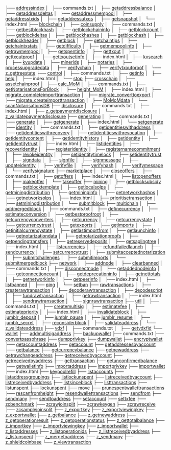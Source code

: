 ├── [addressindex](./addressindex)
│   ├── commands.txt
│   ├── [getaddressbalance](./addressindex/#!getaddressbalance.md)
│   ├── [getaddressdeltas](./addressindex/#!getaddressdeltas.md)
│   ├── [getaddressmempool](./addressindex/#!getaddressmempool.md)
│   ├── [getaddresstxids](./addressindex/#!getaddresstxids.md)
│   ├── [getaddressutxos](./addressindex/#!getaddressutxos.md)
│   ├── [getsnapshot](./addressindex/#!getsnapshot.md)
│   └── index.html
├── [blockchain](./blockchain)
│   ├── [coinsupply](./blockchain/#!coinsupply.md)
│   ├── commands.txt
│   ├── [getbestblockhash](./blockchain/#!getbestblockhash.md)
│   ├── [getblockchaininfo](./blockchain/#!getblockchaininfo.md)
│   ├── [getblockcount](./blockchain/#!getblockcount.md)
│   ├── [getblockdeltas](./blockchain/#!getblockdeltas.md)
│   ├── [getblockhashes](./blockchain/#!getblockhashes.md)
│   ├── [getblockhash](./blockchain/#!getblockhash.md)
│   ├── [getblockheader](./blockchain/#!getblockheader.md)
│   ├── [getblock](./blockchain/#!getblock.md)
│   ├── [getchaintips](./blockchain/#!getchaintips.md)
│   ├── [getchaintxstats](./blockchain/#!getchaintxstats.md)
│   ├── [getdifficulty](./blockchain/#!getdifficulty.md)
│   ├── [getmempoolinfo](./blockchain/#!getmempoolinfo.md)
│   ├── [getrawmempool](./blockchain/#!getrawmempool.md)
│   ├── [getspentinfo](./blockchain/#!getspentinfo.md)
│   ├── [gettxout](./blockchain/#!gettxout.md)
│   ├── [gettxoutproof](./blockchain/#!gettxoutproof.md)
│   ├── [gettxoutsetinfo](./blockchain/#!gettxoutsetinfo.md)
│   ├── index.html
│   ├── [kvsearch](./blockchain/#!kvsearch.md)
│   ├── [kvupdate](./blockchain/#!kvupdate.md)
│   ├── [minerids](./blockchain/#!minerids.md)
│   ├── [notaries](./blockchain/#!notaries.md)
│   ├── [processupgradedata](./blockchain/#!processupgradedata.md)
│   ├── [verifychain](./blockchain/#!verifychain.md)
│   ├── [verifytxoutproof](./blockchain/#!verifytxoutproof.md)
│   └── [z_gettreestate](./blockchain/#!z_gettreestate.md)
├── [control](./control)
│   ├── commands.txt
│   ├── [getinfo](./control/#!getinfo.md)
│   ├── [help](./control/#!help.md)
│   ├── index.html
│   └── [stop](./control/#!stop.md)
├── [crosschain](./crosschain)
│   ├── [assetchainproof](./crosschain/#!.md)
│   ├── [calc_MoM](./crosschain/#!.md)
│   ├── commands.txt
│   ├── [getNotarisationsForBlock](./crosschain/#!.md)
│   ├── [height_MoM](./crosschain/#!.md)
│   ├── index.html
│   ├── [migrate_completeimporttransaction](./crosschain/#!.md)
│   ├── [migrate_converttoexport](./crosschain/#!.md)
│   ├── [migrate_createimporttransaction](./crosschain/#!.md)
│   ├── [MoMoMdata](./crosschain/#!.md)
│   └── [scanNotarisationsDB](./crosschain/#!.md)
├── [disclosure](./disclosure)
│   ├── commands.txt
│   ├── index.html
│   ├── [z_getpaymentdisclosure](./disclosure/#!.md)
│   └── [z_validatepaymentdisclosure](./disclosure/#!.md)
├── [generating](./generating)
│   ├── commands.txt
│   ├── [generate](./generating/#!.md)
│   ├── [getgenerate](./generating/#!.md)
│   ├── index.html
│   └── [setgenerate](./setgenerate/#!.md)
├── [identity](./identity)
│   ├── commands.txt
│   ├── [getidentitieswithaddress](./identity/#!getidentitieswithaddress.md)
│   ├── [getidentitieswithrecovery](./identity/#!getidentitieswithrecovery.md)
│   ├── [getidentitieswithrevocation](./identity/#!getidentitieswithrevocation.md)
│   ├── [getidentitycontent](./identity/#!getidentitycontent.md)
│   ├── [getidentityhistory](./identity/#!getidentityhistory.md)
│   ├── [getidentity](./identity/#!getidentity.md)
│   ├── [getidentitytrust](./identity/#!getidentitytrust.md)
│   ├── index.html
│   ├── [listidentities](./identity/#!listidentities.md)
│   ├── [recoveridentity](./identity/#!recoveridentity.md)
│   ├── [registeridentity](./identity/#!registeridentity.md)
│   ├── [registernamecommitment](./identity/#!registernamecommitment.md)
│   ├── [revokeidentity](./identity/#!revokeidentity.md)
│   ├── [setidentitytimelock](./identity/#!setidentitytimelock.md)
│   ├── [setidentitytrust](./identity/#!setidentitytrust.md)
│   ├── [signdata](./identity/#!signdata.md)
│   ├── [signfile](./identity/#!signfile.md)
│   ├── [signmessage](./identity/#!signmessage.md)
│   ├── [updateidentity](./identity/#!updateidentity.md)
│   ├── [verifyfile](./identity/#!verifyfile.md)
│   ├── [verifyhash](./identity/#!verifyhash.md)
│   ├── [verifymessage](./identity/#!verifymessage.md)
│   └── [verifysignature](./identity/#!verifysignature.md)
├── [marketplace](./marketplace)
│   ├── [closeoffers](./marketplace/#!closeoffers.md)
│   ├── commands.txt
│   ├── [getoffers](./marketplace/#!getoffers.md)
│   ├── index.html
│   ├── [listopenoffers](./marketplace/#!listopenoffers.md)
│   ├── [makeoffer](./marketplace/#!makeoffer.md)
│   └── [takeoffer](./marketplace/#!takeoffer.md)
├── [mining](./mining)
│   ├── [getblocksubsidy](./mining/#!getblocksubsidy.md)
│   ├── [getblocktemplate](./mining/#!getblocktemplate.md)
│   ├── [getlocalsolps](./mining/#!getlocalsolps.md)
│   ├── [getminingdistribution](./mining/#!getminingdistribution.md)
│   ├── [getmininginfo](./mining/#!getmininginfo.md)
│   ├── [getnetworkhashps](./mining/#!getnetworkhashps.md)
│   ├── [getnetworksolps](./mining/#!getnetworksolps.md)
│   ├── index.html
│   ├── [prioritisetransaction](./mining/#!prioritisetransaction.md)
│   ├── [setminingdistribution](./mining/#!setminingdistribution.md)
│   └── [submitblock](./mining/#!submitblock.md)
├── [multichain](./multichain)
│   ├── [addmergedblock](./multichain/#!addmergedblock.md)
│   ├── commands.txt
│   ├── [definecurrency](./multichain/#!definecurrency.md)
│   ├── [estimateconversion](./multichain/#!estimateconversion.md)
│   ├── [getbestproofroot](./multichain/#!getbestproofroot.md)
│   ├── [getcurrencyconverters](./multichain/#!getcurrencyconverters.md)
│   ├── [getcurrency](./multichain/#!getcurrency.md)
│   ├── [getcurrencystate](./multichain/#!getcurrencystate.md)
│   ├── [getcurrencytrust](./multichain/#!getcurrencytrust.md)
│   ├── [getexports](./multichain/#!getexports.md)
│   ├── [getimports](./multichain/#!getimports.md)
│   ├── [getinitialcurrencystate](./multichain/#!getinitialcurrencystate.md)
│   ├── [getlastimportfrom](./multichain/#!getlastimportfrom.md)
│   ├── [getlaunchinfo](./multichain/#!getlaunchinfo.md)
│   ├── [getnotarizationdata](./multichain/#!getnotarizationdata.md)
│   ├── [getnotarizationproofs](./multichain/#!getnotarizationproofs.md)
│   ├── [getpendingtransfers](./multichain/#!getpendingtransfers.md)
│   ├── [getreservedeposits](./multichain/#!getreservedeposits.md)
│   ├── [getsaplingtree](./multichain/#!getsaplingtree.md)
│   ├── index.html
│   ├── [listcurrencies](./multichain/#!listcurrencies.md)
│   ├── [refundfailedlaunch](./multichain/#!refundfailedlaunch.md)
│   ├── [sendcurrency](./multichain/#!sendcurrency.md)
│   ├── [setcurrencytrust](./multichain/#!setcurrencytrust.md)
│   ├── [submitacceptednotarization](./multichain/#!submitacceptednotarization.md)
│   ├── [submitchallenges](./multichain/#!submitchallenges.md)
│   ├── [submitimports](./multichain/#!submitimports.md)
│   └── [submitmergedblock](./multichain/#!submitmergedblock.md)
├── [network](./network)
│   ├── [addnode](./network/#!addnode.md)
│   ├── [clearbanned](./network/#!clearbanned.md)
│   ├── commands.txt
│   ├── [disconnectnode](./network/#!disconnectnode.md)
│   ├── [getaddednodeinfo](./network/#!getaddednodeinfo.md)
│   ├── [getconnectioncount](./network/#!getconnectioncount.md)
│   ├── [getdeprecationinfo](./network/#!getdeprecationinfo.md)
│   ├── [getnettotals](./network/#!getnettotals.md)
│   ├── [getnetworkinfo](./network/#!getnetworkinfo.md)
│   ├── [getpeerinfo](./network/#!getpeerinfo.md)
│   ├── index.html
│   ├── [listbanned](./network/#!listbanned.md)
│   ├── [ping](./network/#!ping.md)
│   └── [setban](./network/#!setban.md)
├── [rawtransactions](./rawtransactions)
│   ├── [createrawtransaction](./rawtransactions/#!createrawtransaction.md)
│   ├── [decoderawtransaction](./rawtransactions/#!decoderawtransaction.md)
│   ├── [decodescript](./rawtransactions/#!decodescript.md)
│   ├── [fundrawtransaction](./rawtransactions/#!fundrawtransaction.md)
│   ├── [getrawtransaction](./rawtransactions/#!getrawtransaction.md)
│   ├── index.html
│   ├── [sendrawtransaction](./rawtransactions/#!sendrawtransaction.md)
│   └── [signrawtransaction](./rawtransactions/#!signrawtransaction.md)
├── [util](./util)
│   ├── commands.txt
│   ├── [createmultisig](./util/#!createmultisig.md)
│   ├── [estimatefee](./util/#!estimatefee.md)
│   ├── [estimatepriority](./util/#!estimatepriority.md)
│   ├── index.html
│   ├── [invalidateblock](./util/#!invalidateblock.md)
│   ├── [jumblr_deposit](./util/#!jumblr_deposit.md)
│   ├── [jumblr_pause](./util/#!jumblr_pause.md)
│   ├── [jumblr_resume](./util/#!jumblr_resume.md)
│   ├── [jumblr_secret](./util/#!jumblr_secret.md)
│   ├── [reconsiderblock](./util/#!reconsiderblock.md)
│   ├── [validateaddress](./util/#!validateaddress.md)
│   └── [z_validateaddress](./util/#!z_validateaddress.md)
├── [vdxf](./vdxf)
│   ├── commands.txt
│   ├── [getvdxfid](./vdxf/#!getvdxfid.md)
└── [wallet](./wallet)
    ├── [addmultisigaddress](./wallet/#!addmultisigaddress.md)
    ├── [backupwallet](./wallet/#!backupwallet.md)
    ├── commands.txt
    ├── [convertpassphrase](./wallet/#!convertpassphrase.md)
    ├── [dumpprivkey](./wallet/#!dumpprivkey.md)
    ├── [dumpwallet](./wallet/#!dumpwallet.md)
    ├── [encryptwallet](./wallet/#!encryptwallet.md)
    ├── [getaccountaddress](./wallet/#!getaccountaddress.md)
    ├── [getaccount](./wallet/#!getaccount.md)
    ├── [getaddressesbyaccount](./wallet/#!getaddressesbyaccount.md)
    ├── [getbalance](./wallet/#!getbalance.md)
    ├── [getcurrencybalance](./wallet/#!getcurrencybalance.md)
    ├── [getnewaddress](./wallet/#!getnewaddress.md)
    ├── [getrawchangeaddress](./wallet/#!getrawchangeaddress.md)
    ├── [getreceivedbyaccount](./wallet/#!getreceivedbyaccount.md)
    ├── [getreceivedbyaddress](./wallet/#!getreceivedbyaddress.md)
    ├── [gettransaction](./wallet/#!gettransaction.md)
    ├── [getunconfirmedbalance](./wallet/#!getunconfirmedbalance.md)
    ├── [getwalletinfo](./wallet/#!getwalletinfo.md)
    ├── [importaddress](./wallet/#!importaddress.md)
    ├── [importprivkey](./wallet/#!importprivkey.md)
    ├── [importwallet](./wallet/#!importwallet.md)
    ├── index.html
    ├── [keypoolrefill](./wallet/#!keypoolrefill.md)
    ├── [listaccounts](./wallet/#!listaccounts.md)
    ├── [listaddressgroupings](./wallet/#!listaddressgroupings.md)
    ├── [listlockunspent](./wallet/#!listlockunspent.md)
    ├── [listreceivedbyaccount](./wallet/#!listreceivedbyaccount.md)
    ├── [listreceivedbyaddress](./wallet/#!listreceivedbyaddress.md)
    ├── [listsinceblock](./wallet/#!listsinceblock.md)
    ├── [listtransactions](./wallet/#!listtransactions.md)
    ├── [listunspent](./wallet/#!listunspent.md)
    ├── [lockunspent](./wallet/#!lockunspent.md)
    ├── [move](./wallet/#!move.md)
    ├── [prunespentwallettransactions](./wallet/#!prunespentwallettransactions.md)
    ├── [rescanfromheight](./wallet/#!rescanfromheight.md)
    ├── [resendwallettransactions](./wallet/#!resendwallettransactions.md)
    ├── [sendfrom](./wallet/#!sendfrom.md)
    ├── [sendmany](./wallet/#!sendmany.md)
    ├── [sendtoaddress](./wallet/#!sendtoaddress.md)
    ├── [setaccount](./wallet/#!setaccount.md)
    ├── [settxfee](./wallet/#!settxfee.md)
    ├── [zcbenchmark](./wallet/#!zcbenchmark.md)
    ├── [zcrawjoinsplit](./wallet/#!zcrawjoinsplit.md)
    ├── [zcrawkeygen](./wallet/#!zcrawkeygen.md)
    ├── [zcrawreceive](./wallet/#!zcrawreceive.md)
    ├── [zcsamplejoinsplit](./wallet/#!zcsamplejoinsplit.md)
    ├── [z_exportkey](./wallet/#!z_exportkey.md)
    ├── [z_exportviewingkey](./wallet/#!z_exportviewingkey.md)
    ├── [z_exportwallet](./wallet/#!z_exportwallet.md)
    ├── [z_getbalance](./wallet/#!z_getbalance.md)
    ├── [z_getnewaddress](./wallet/#!z_getnewaddress.md)
    ├── [z_getoperationresult](./wallet/#!z_getoperationresult.md)
    ├── [z_getoperationstatus](./wallet/#!z_getoperationstatus.md)
    ├── [z_gettotalbalance](./wallet/#!z_gettotalbalance.md)
    ├── [z_importkey](./wallet/#!z_importkey.md)
    ├── [z_importviewingkey](./wallet/#!z_importviewingkey.md)
    ├── [z_importwallet](./wallet/#!z_importwallet.md)
    ├── [z_listaddresses](./wallet/#!z_listaddresses.md)
    ├── [z_listoperationids](./wallet/#!z_listoperationids.md)
    ├── [z_listreceivedbyaddress](./wallet/#!z_listreceivedbyaddress.md)
    ├── [z_listunspent](./wallet/#!z_listunspent.md)
    ├── [z_mergetoaddress](./wallet/#!z_mergetoaddress.md)
    ├── [z_sendmany](./wallet/#!z_sendmany.md)
    ├── [z_shieldcoinbase](./wallet/#!z_shieldcoinbase.md)
    └── [z_viewtransaction](./wallet/#!z_viewtransaction.md)

